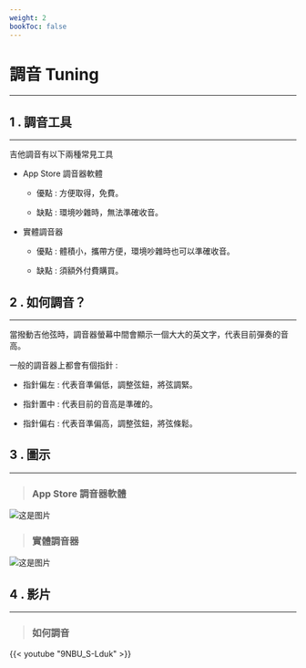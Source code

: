 ```yaml
---
weight: 2
bookToc: false
---
```


# 調音 Tuning

---

## 1 . 調音工具

---

吉他調音有以下兩種常見工具

- App Store 調音器軟體

  - 優點 : 方便取得，免費。

  - 缺點 : 環境吵雜時，無法準確收音。

- 實體調音器

  - 優點 : 體積小，攜帶方便，環境吵雜時也可以準確收音。

  - 缺點 : 須額外付費購買。

## 2 . 如何調音？

---

當撥動吉他弦時，調音器螢幕中間會顯示一個大大的英文字，代表目前彈奏的音高。  

一般的調音器上都會有個指針 : 

- 指針偏左 : 代表音準偏低，調整弦鈕，將弦調緊。

- 指針置中 : 代表目前的音高是準確的。

- 指針偏右 : 代表音準偏高，調整弦鈕，將弦條鬆。

## 3 . 圖示 

---

> ### App Store 調音器軟體

![这是图片](/認識吉他/吉他調音/guitar-2.jpg)

> ### 實體調音器

![这是图片](/認識吉他/吉他調音/guitar-3.jpg)

## 4 . 影片

---

> ### 如何調音

{{< youtube "9NBU_S-Lduk" >}}
